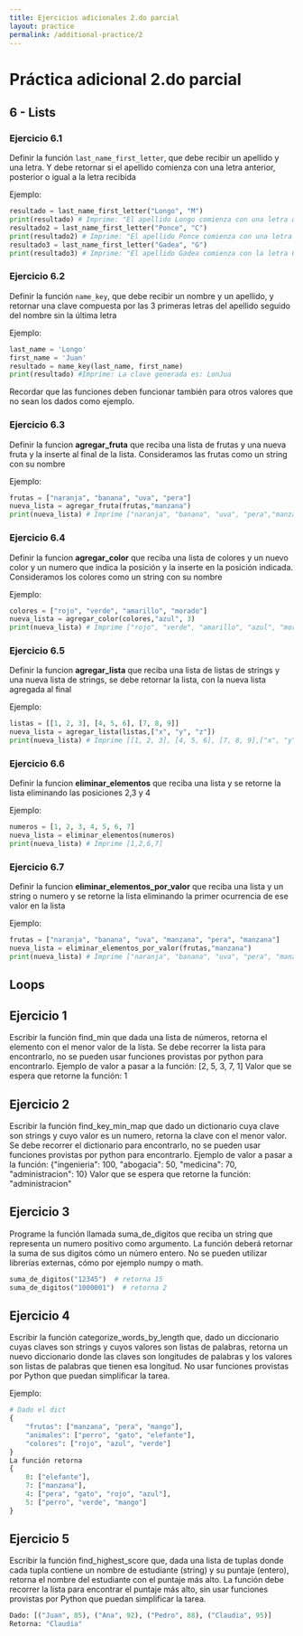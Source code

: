 ```yaml
---
title: Ejercicios adicionales 2.do parcial
layout: practice
permalink: /additional-practice/2
---
```


# Práctica adicional 2.do parcial

## 6 - Lists

### Ejercicio 6.1
Definir la función `last_name_first_letter`, que debe recibir un apellido y una letra. Y debe retornar si el apellido comienza con una letra anterior, posterior o igual a la letra recibida

Ejemplo:
```python
resultado = last_name_first_letter("Longo", "M")
print(resultado) # Imprime: "El apellido Longo comienza con una letra que está antes de la M"
resultado2 = last_name_first_letter("Ponce", "C")
print(resultado2) # Imprime: "El apellido Ponce comienza con una letra que está después de la C"
resultado3 = last_name_first_letter("Gadea", "G")
print(resultado3) # Imprime: "El apellido Gadea comienza con la letra G"
```

### Ejercicio 6.2
Definir la función `name_key`, que debe recibir un nombre y un apellido, y retornar una clave compuesta por las 3 primeras letras del apellido seguido del nombre sin la última letra

Ejemplo:
```python
last_name = 'Longo'
first_name = 'Juan'
resultado = name_key(last_name, first_name)
print(resultado) #Imprime: La clave generada es: LonJua
```

Recordar que las funciones deben funcionar también para otros valores que no sean los dados como ejemplo.


### Ejercicio 6.3
Definir la funcion **agregar_fruta** que reciba una lista de frutas y una nueva fruta y la inserte al final de la lista. Consideramos las frutas como un string con su nombre

Ejemplo:
```python
frutas = ["naranja", "banana", "uva", "pera"]
nueva_lista = agregar_fruta(frutas,"manzana")
print(nueva_lista) # Imprime ["naranja", "banana", "uva", "pera","manzana"]

```

### Ejercicio 6.4
Definir la funcion **agregar_color** que reciba una lista de colores y un nuevo color y un numero que indica la posición y la inserte en la posición indicada. Consideramos los colores como un string con su nombre

Ejemplo:
```python
colores = ["rojo", "verde", "amarillo", "morado"]
nueva_lista = agregar_color(colores,"azul", 3)
print(nueva_lista) # Imprime ["rojo", "verde", "amarillo", "azul", "morado"]

```

### Ejercicio 6.5
Definir la funcion **agregar_lista** que reciba una lista de listas de strings y una nueva lista de strings, se debe retornar la lista, con la nueva lista agregada al final

Ejemplo:
```python
listas = [[1, 2, 3], [4, 5, 6], [7, 8, 9]]
nueva_lista = agregar_lista(listas,["x", "y", "z"])
print(nueva_lista) # Imprime [[1, 2, 3], [4, 5, 6], [7, 8, 9],["x", "y", "z"]]

```

### Ejercicio 6.6
Definir la funcion **eliminar_elementos** que reciba una lista y se retorne la lista eliminando las posiciones 2,3 y 4

Ejemplo:
```python
numeros = [1, 2, 3, 4, 5, 6, 7]
nueva_lista = eliminar_elementos(numeros)
print(nueva_lista) # Imprime [1,2,6,7]

```

### Ejercicio 6.7
Definir la funcion **eliminar_elementos_por_valor** que reciba una lista y un string o numero y se retorne la lista eliminando la primer ocurrencia de ese valor en la lista

Ejemplo:
```python
frutas = ["naranja", "banana", "uva", "manzana", "pera", "manzana"]
nueva_lista = eliminar_elementos_por_valor(frutas,"manzana")
print(nueva_lista) # Imprime ["naranja", "banana", "uva", "pera", "manzana"]

```
## Loops

## Ejercicio 1
Escribir la función find_min que dada una lista de números, retorna el elemento con el menor valor de la lista. Se debe recorrer la lista para encontrarlo, no se pueden usar funciones provistas por python para encontrarlo.
Ejemplo de valor a pasar a la función: [2, 5, 3, 7, 1]
Valor que se espera que retorne la función: 1

## Ejercicio 2
Escribir la función find_key_min_map que dado un dictionario cuya clave son strings y cuyo valor es un numero, retorna la clave con el menor valor. Se debe recorrer el dictionario para encontrarlo, no se pueden usar funciones provistas por python para encontrarlo.
Ejemplo de valor a pasar a la función: {"ingenieria": 100, "abogacia": 50, "medicina": 70, "administracion": 10}
Valor que se espera que retorne la función: "administracion"

## Ejercicio 3
Programe la función llamada suma_de_digitos que reciba un string que representa un numero positivo como argumento. La función deberá retornar la suma de sus digitos cómo un número entero. No se pueden utilizar librerías externas, cómo por ejemplo numpy o math.

```python
suma_de_digitos("12345")  # retorna 15
suma_de_digitos("1000001")  # retorna 2
```

## Ejercicio 4

Escribir la función categorize_words_by_length que, dado un diccionario cuyas claves son strings y cuyos valores son listas de palabras, retorna un nuevo diccionario donde las claves son longitudes de palabras y los valores son listas de palabras que tienen esa longitud. No usar funciones provistas por Python que puedan simplificar la tarea.

Ejemplo:
```python
# Dado el dict
{
    "frutas": ["manzana", "pera", "mango"],
    "animales": ["perro", "gato", "elefante"],
    "colores": ["rojo", "azul", "verde"]
}
La función retorna
{
    8: ["elefante"],
    7: ["manzana"],
    4: ["pera", "gato", "rojo", "azul"],
    5: ["perro", "verde", "mango"]
}
```

## Ejercicio 5

Escribir la función find_highest_score que, dada una lista de tuplas donde cada tupla contiene un nombre de estudiante (string) y su puntaje (entero), retorna el nombre del estudiante con el puntaje más alto. La función debe recorrer la lista para encontrar el puntaje más alto, sin usar funciones provistas por Python que puedan simplificar la tarea.

```python
Dado: [("Juan", 85), ("Ana", 92), ("Pedro", 88), ("Claudia", 95)]
Retorna: "Claudia"
```


